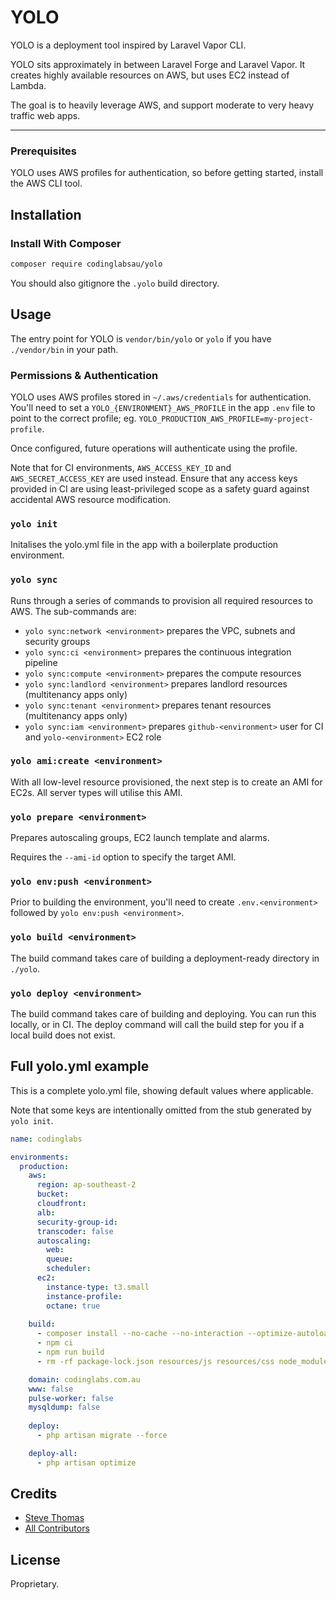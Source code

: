 # YOLO

YOLO is a deployment tool inspired by Laravel Vapor CLI.

YOLO sits approximately in between Laravel Forge and Laravel Vapor. It creates highly available resources on AWS, but
uses EC2 instead of Lambda.

The goal is to heavily leverage AWS, and support moderate to very heavy traffic web apps.

___

### Prerequisites

YOLO uses AWS profiles for authentication, so before getting started, install the AWS CLI tool.

## Installation

### Install With Composer

```bash
composer require codinglabsau/yolo
```

You should also gitignore the `.yolo` build directory.

## Usage

The entry point for YOLO is `vendor/bin/yolo` or `yolo` if you have `./vendor/bin` in your path.

### Permissions & Authentication

YOLO uses AWS profiles stored in `~/.aws/credentials` for authentication. You'll need to set a
`YOLO_{ENVIRONMENT}_AWS_PROFILE` in the app `.env` file to point to the correct profile; eg.
`YOLO_PRODUCTION_AWS_PROFILE=my-project-profile`.

Once configured, future operations will authenticate using the profile.

Note that for CI environments, `AWS_ACCESS_KEY_ID` and `AWS_SECRET_ACCESS_KEY` are used instead. Ensure that any access
keys provided in CI are using least-privileged scope as a safety guard against accidental AWS resource modification.

### `yolo init`

Initalises the yolo.yml file in the app with a boilerplate production environment.

### `yolo sync`

Runs through a series of commands to provision all required resources to AWS. The sub-commands are:

- `yolo sync:network <environment>` prepares the VPC, subnets and security groups
- `yolo sync:ci <environment>` prepares the continuous integration pipeline
- `yolo sync:compute <environment>` prepares the compute resources
- `yolo sync:landlord <environment>` prepares landlord resources (multitenancy apps only)
- `yolo sync:tenant <environment>` prepares tenant resources (multitenancy apps only)
- `yolo sync:iam <environment>` prepares `github-<environment>` user for CI and `yolo-<environment>` EC2 role

### `yolo ami:create <environment>`

With all low-level resource provisioned, the next step is to create an AMI for EC2s. All server types will utilise this
AMI.

### `yolo prepare <environment>`

Prepares autoscaling groups, EC2 launch template and alarms.

Requires the `--ami-id` option to specify the target AMI.

### `yolo env:push <environment>`

Prior to building the environment, you'll need to create `.env.<environment>` followed by `yolo env:push <environment>`.

### `yolo build <environment>`

The build command takes care of building a deployment-ready directory in `./yolo`.

### `yolo deploy <environment>`

The build command takes care of building and deploying. You can run this locally, or in CI. The deploy command will call
the build step for you if a local build does not exist.

## Full yolo.yml example

This is a complete yolo.yml file, showing default values where applicable.

Note that some keys are intentionally omitted from the stub generated by `yolo init`.

```yaml
name: codinglabs

environments:
  production:
    aws:
      region: ap-southeast-2
      bucket: 
      cloudfront:
      alb:
      security-group-id:
      transcoder: false
      autoscaling:
        web: 
        queue: 
        scheduler: 
      ec2:
        instance-type: t3.small
        instance-profile:
        octane: true
    
    build:
      - composer install --no-cache --no-interaction --optimize-autoloader --no-progress --classmap-authoritative --no-dev
      - npm ci
      - npm run build
      - rm -rf package-lock.json resources/js resources/css node_modules database/seeders database/factories resources/seeding

    domain: codinglabs.com.au
    www: false
    pulse-worker: false
    mysqldump: false
    
    deploy:
      - php artisan migrate --force

    deploy-all:
      - php artisan optimize
```

## Credits

- [Steve Thomas](https://github.com/stevethomas)
- [All Contributors](https://github.com/codinglabsau/yolo/contributors)

## License

Proprietary.
